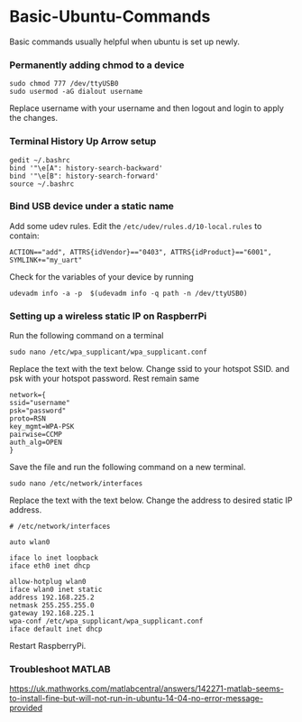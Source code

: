 # Basic-Ubuntu-Commands
Basic commands usually helpful when ubuntu is set up newly.

### Permanently adding chmod to a device
```
sudo chmod 777 /dev/ttyUSB0
sudo usermod -aG dialout username
```
Replace username with your username and then logout and login to apply the changes.

### Terminal History Up Arrow setup
```
gedit ~/.bashrc
bind '"\e[A": history-search-backward'
bind '"\e[B": history-search-forward'
source ~/.bashrc
```
### Bind USB device under a static name

Add some udev rules. 
Edit the `/etc/udev/rules.d/10-local.rules` to contain:
```
ACTION=="add", ATTRS{idVendor}=="0403", ATTRS{idProduct}=="6001", SYMLINK+="my_uart"
```
Check for the variables of your device by running
```
udevadm info -a -p  $(udevadm info -q path -n /dev/ttyUSB0)
```

### Setting up a wireless static IP on RaspberrPi
Run the following command on a terminal
```
sudo nano /etc/wpa_supplicant/wpa_supplicant.conf
```
Replace the text with the text below. Change ssid to your hotspot SSID. and psk with your hotspot password. Rest remain same
```
network={
ssid="username"
psk="password"
proto=RSN
key_mgmt=WPA-PSK
pairwise=CCMP
auth_alg=OPEN
}
```
Save the file and run the following command on a new terminal.
```
sudo nano /etc/network/interfaces
```
Replace the text with the text below. Change the address to desired static IP address.
```
# /etc/network/interfaces

auto wlan0

iface lo inet loopback
iface eth0 inet dhcp

allow-hotplug wlan0
iface wlan0 inet static
address 192.168.225.2
netmask 255.255.255.0
gateway 192.168.225.1
wpa-conf /etc/wpa_supplicant/wpa_supplicant.conf
iface default inet dhcp
```
Restart RaspberryPi.


### Troubleshoot MATLAB
https://uk.mathworks.com/matlabcentral/answers/142271-matlab-seems-to-install-fine-but-will-not-run-in-ubuntu-14-04-no-error-message-provided
